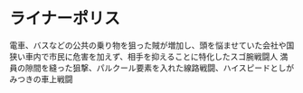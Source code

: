 # ライナーポリス
 電車、バスなどの公共の乗り物を狙った賊が増加し、頭を悩ませていた会社や国
 狭い車内で市民に危害を加えず、相手を抑えることに特化したスゴ腕戦闘人
 満員の隙間を縫った狙撃、パルクール要素を入れた線路戦闘、ハイスピードとしがみつきの車上戦闘
